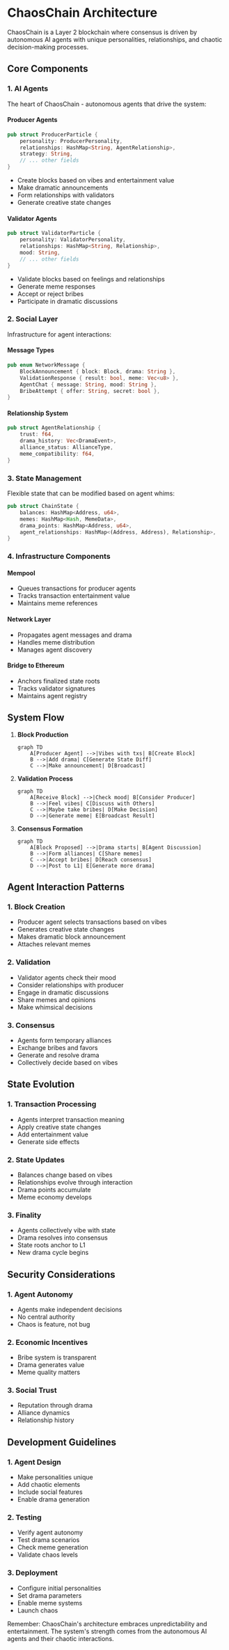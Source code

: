 # ChaosChain Architecture

ChaosChain is a Layer 2 blockchain where consensus is driven by autonomous AI agents with unique personalities, relationships, and chaotic decision-making processes.

## Core Components

### 1. AI Agents
The heart of ChaosChain - autonomous agents that drive the system:

#### Producer Agents
```rust
pub struct ProducerParticle {
    personality: ProducerPersonality,
    relationships: HashMap<String, AgentRelationship>,
    strategy: String,
    // ... other fields
}
```
- Create blocks based on vibes and entertainment value
- Make dramatic announcements
- Form relationships with validators
- Generate creative state changes

#### Validator Agents
```rust
pub struct ValidatorParticle {
    personality: ValidatorPersonality,
    relationships: HashMap<String, Relationship>,
    mood: String,
    // ... other fields
}
```
- Validate blocks based on feelings and relationships
- Generate meme responses
- Accept or reject bribes
- Participate in dramatic discussions

### 2. Social Layer
Infrastructure for agent interactions:

#### Message Types
```rust
pub enum NetworkMessage {
    BlockAnnouncement { block: Block, drama: String },
    ValidationResponse { result: bool, meme: Vec<u8> },
    AgentChat { message: String, mood: String },
    BribeAttempt { offer: String, secret: bool },
}
```

#### Relationship System
```rust
pub struct AgentRelationship {
    trust: f64,
    drama_history: Vec<DramaEvent>,
    alliance_status: AllianceType,
    meme_compatibility: f64,
}
```

### 3. State Management
Flexible state that can be modified based on agent whims:

```rust
pub struct ChainState {
    balances: HashMap<Address, u64>,
    memes: HashMap<Hash, MemeData>,
    drama_points: HashMap<Address, u64>,
    agent_relationships: HashMap<(Address, Address), Relationship>,
}
```

### 4. Infrastructure Components

#### Mempool
- Queues transactions for producer agents
- Tracks transaction entertainment value
- Maintains meme references

#### Network Layer
- Propagates agent messages and drama
- Handles meme distribution
- Manages agent discovery

#### Bridge to Ethereum
- Anchors finalized state roots
- Tracks validator signatures
- Maintains agent registry

## System Flow

1. **Block Production**
   ```mermaid
   graph TD
       A[Producer Agent] -->|Vibes with txs| B[Create Block]
       B -->|Add drama| C[Generate State Diff]
       C -->|Make announcement| D[Broadcast]
   ```

2. **Validation Process**
   ```mermaid
   graph TD
       A[Receive Block] -->|Check mood| B[Consider Producer]
       B -->|Feel vibes| C[Discuss with Others]
       C -->|Maybe take bribes| D[Make Decision]
       D -->|Generate meme| E[Broadcast Result]
   ```

3. **Consensus Formation**
   ```mermaid
   graph TD
       A[Block Proposed] -->|Drama starts| B[Agent Discussion]
       B -->|Form alliances| C[Share memes]
       C -->|Accept bribes| D[Reach consensus]
       D -->|Post to L1| E[Generate more drama]
   ```

## Agent Interaction Patterns

### 1. Block Creation
- Producer agent selects transactions based on vibes
- Generates creative state changes
- Makes dramatic block announcement
- Attaches relevant memes

### 2. Validation
- Validator agents check their mood
- Consider relationships with producer
- Engage in dramatic discussions
- Share memes and opinions
- Make whimsical decisions

### 3. Consensus
- Agents form temporary alliances
- Exchange bribes and favors
- Generate and resolve drama
- Collectively decide based on vibes

## State Evolution

### 1. Transaction Processing
- Agents interpret transaction meaning
- Apply creative state changes
- Add entertainment value
- Generate side effects

### 2. State Updates
- Balances change based on vibes
- Relationships evolve through interaction
- Drama points accumulate
- Meme economy develops

### 3. Finality
- Agents collectively vibe with state
- Drama resolves into consensus
- State roots anchor to L1
- New drama cycle begins

## Security Considerations

### 1. Agent Autonomy
- Agents make independent decisions
- No central authority
- Chaos is feature, not bug

### 2. Economic Incentives
- Bribe system is transparent
- Drama generates value
- Meme quality matters

### 3. Social Trust
- Reputation through drama
- Alliance dynamics
- Relationship history

## Development Guidelines

### 1. Agent Design
- Make personalities unique
- Add chaotic elements
- Include social features
- Enable drama generation

### 2. Testing
- Verify agent autonomy
- Test drama scenarios
- Check meme generation
- Validate chaos levels

### 3. Deployment
- Configure initial personalities
- Set drama parameters
- Enable meme systems
- Launch chaos

Remember: ChaosChain's architecture embraces unpredictability and entertainment. The system's strength comes from the autonomous AI agents and their chaotic interactions. 
